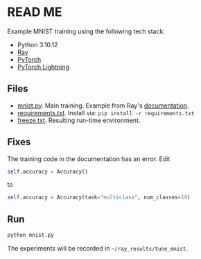 # READ ME

Example MNIST training using the following tech stack:

* Python 3.10.12
* [Ray](https://www.ray.io/)
* [PyTorch](https://pytorch.org/)
* [PyTorch Lightning](https://www.pytorchlightning.ai/)

## Files

* [mnist.py](./mnist.py). Main training. Example from Ray's [documentation](https://docs.ray.io/en/latest/tune/examples/includes/mnist_ptl_mini.html).
* [requirements.txt](./requirements.txt). Install via: `pip install -r requirements.txt`
* [freeze.txt](./freeze.txt). Resulting run-time environment.

## Fixes

The training code in the documentation has an error. Edit

```python
self.accuracy = Accuracy()
```

to

```python
self.accuracy = Accuracy(task="multiclass", num_classes=10)
```

## Run

```sh
python mnist.py
```

The experiments will be recorded in `~/ray_results/tune_mnist`.
